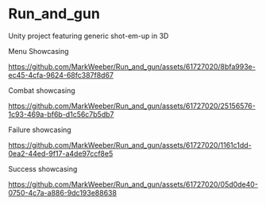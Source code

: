 # Run_and_gun
Unity project featuring generic shot-em-up in 3D

Menu Showcasing


https://github.com/MarkWeeber/Run_and_gun/assets/61727020/8bfa993e-ec45-4cfa-9624-68fc387f8d67



Combat showcasing


https://github.com/MarkWeeber/Run_and_gun/assets/61727020/25156576-1c93-469a-bf6b-d1c56c7b5db7


Failure showcasing


https://github.com/MarkWeeber/Run_and_gun/assets/61727020/1161c1dd-0ea2-44ed-9f17-a4de97ccf8e5


Success showcasing


https://github.com/MarkWeeber/Run_and_gun/assets/61727020/05d0de40-0750-4c7a-a886-9dc193e88638

